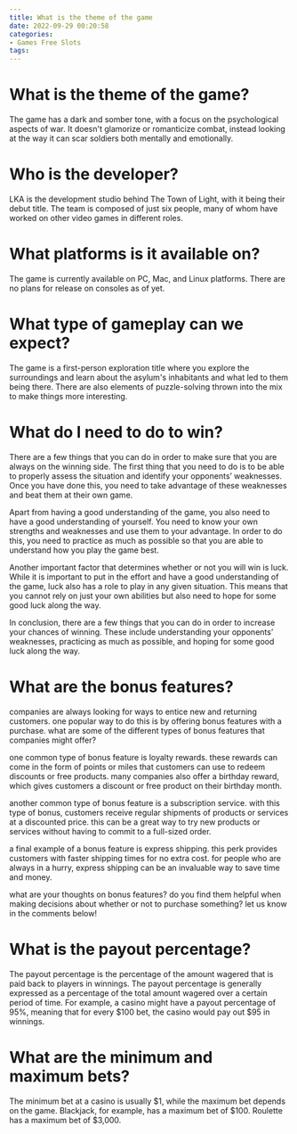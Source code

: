 ```yaml
---
title: What is the theme of the game
date: 2022-09-29 00:20:58
categories:
- Games Free Slots
tags:
---
```



#  What is the theme of the game?

The game has a dark and somber tone, with a focus on the psychological aspects of war. It doesn't glamorize or romanticize combat, instead looking at the way it can scar soldiers both mentally and emotionally.

# Who is the developer?

LKA is the development studio behind The Town of Light, with it being their debut title. The team is composed of just six people, many of whom have worked on other video games in different roles.

# What platforms is it available on?

The game is currently available on PC, Mac, and Linux platforms. There are no plans for release on consoles as of yet.

# What type of gameplay can we expect?

The game is a first-person exploration title where you explore the surroundings and learn about the asylum's inhabitants and what led to them being there. There are also elements of puzzle-solving thrown into the mix to make things more interesting.

#  What do I need to do to win? 

There are a few things that you can do in order to make sure that you are always on the winning side. The first thing that you need to do is to be able to properly assess the situation and identify your opponents’ weaknesses. Once you have done this, you need to take advantage of these weaknesses and beat them at their own game.

Apart from having a good understanding of the game, you also need to have a good understanding of yourself. You need to know your own strengths and weaknesses and use them to your advantage. In order to do this, you need to practice as much as possible so that you are able to understand how you play the game best.

Another important factor that determines whether or not you will win is luck. While it is important to put in the effort and have a good understanding of the game, luck also has a role to play in any given situation. This means that you cannot rely on just your own abilities but also need to hope for some good luck along the way.

In conclusion, there are a few things that you can do in order to increase your chances of winning. These include understanding your opponents’ weaknesses, practicing as much as possible, and hoping for some good luck along the way.

#  What are the bonus features?

 companies are always looking for ways to entice new and returning customers. one popular way to do this is by offering bonus features with a purchase. what are some of the different types of bonus features that companies might offer?

 one common type of bonus feature is loyalty rewards. these rewards can come in the form of points or miles that customers can use to redeem discounts or free products. many companies also offer a birthday reward, which gives customers a discount or free product on their birthday month.

another common type of bonus feature is a subscription service. with this type of bonus, customers receive regular shipments of products or services at a discounted price. this can be a great way to try new products or services without having to commit to a full-sized order.

a final example of a bonus feature is express shipping. this perk provides customers with faster shipping times for no extra cost. for people who are always in a hurry, express shipping can be an invaluable way to save time and money.

what are your thoughts on bonus features? do you find them helpful when making decisions about whether or not to purchase something? let us know in the comments below!

#  What is the payout percentage?

The payout percentage is the percentage of the amount wagered that is paid back to players in winnings. The payout percentage is generally expressed as a percentage of the total amount wagered over a certain period of time. For example, a casino might have a payout percentage of 95%, meaning that for every $100 bet, the casino would pay out $95 in winnings.

#  What are the minimum and maximum bets?

The minimum bet at a casino is usually $1, while the maximum bet depends on the game. Blackjack, for example, has a maximum bet of $100. Roulette has a maximum bet of $3,000.